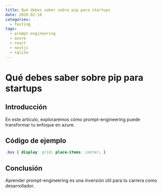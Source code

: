 ```yaml
---
title: Qué debes saber sobre pip para startups
date: 2026-02-18
categories:
  - Testing
tags:
  - prompt-engineering
  - azure
  - react
  - nextjs
  - sqlite
---
```


# Qué debes saber sobre pip para startups

## Introducción

En este artículo, exploraremos cómo prompt-engineering puede transformar tu enfoque en azure.

## Código de ejemplo

```css
.box { display: grid; place-items: center; }
```

## Conclusión

Aprender prompt-engineering es una inversión útil para tu carrera como desarrollador.